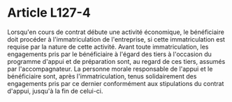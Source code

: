 # Article L127-4

Lorsqu'en cours de contrat débute une activité économique, le bénéficiaire doit procéder à l'immatriculation de l'entreprise, si cette immatriculation est requise par la nature de cette activité.   Avant toute immatriculation, les engagements pris par le bénéficiaire à l'égard des tiers à l'occasion du programme d'appui et de préparation sont, au regard de ces tiers, assumés par l'accompagnateur. La personne morale responsable de l'appui et le bénéficiaire sont, après l'immatriculation, tenus solidairement des engagements pris par ce dernier conformément aux stipulations du contrat d'appui, jusqu'à la fin de celui-ci.